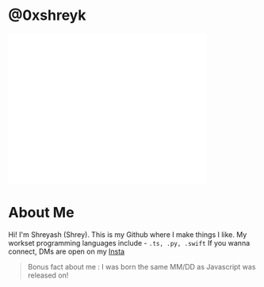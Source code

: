 # @0xshreyk

<img align="center" src="/github-metrics.svg" alt="Metrics" width="400">

# About Me
Hi! I'm Shreyash (Shrey). This is my Github where I make things I like.
My workset programming languages include - `.ts, .py, .swift`
If you wanna connect, DMs are open on my [Insta](https://instagram.com/shreyk.x) 


> Bonus fact about me : I was born the same MM/DD as Javascript was released on!
